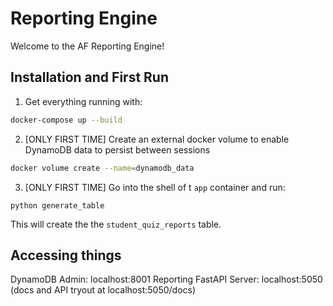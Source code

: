 # Reporting Engine

Welcome to the AF Reporting Engine!

## Installation and First Run

1. Get everything running with:

```bash
docker-compose up --build
```

2. [ONLY FIRST TIME] Create an external docker volume to enable DynamoDB data to persist between sessions

```bash
docker volume create --name=dynamodb_data
```

3. [ONLY FIRST TIME] Go into the shell of t `app` container and run:

```
python generate_table
```

This will create the the `student_quiz_reports` table.

## Accessing things

DynamoDB Admin: localhost:8001
Reporting FastAPI Server: localhost:5050 (docs and API tryout at localhost:5050/docs)


